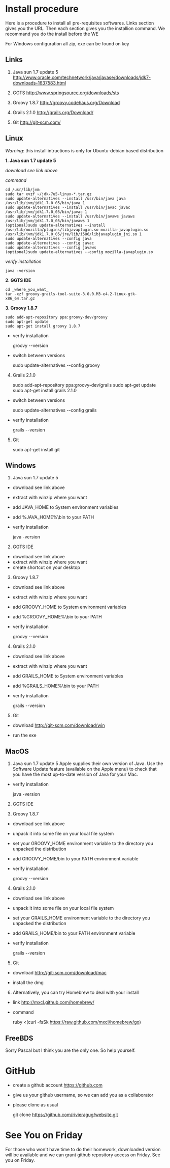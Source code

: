 Install procedure
=================
Here is a procedure to install all pre-requisites softwares. Links section gives you the URL. Then each section gives you the installion command. We recommand you do the install before the WE

For Windows configuration all zip, exe can be found on key

Links
-----
1. Java sun 1.7 update 5
<http://www.oracle.com/technetwork/java/javase/downloads/jdk7-downloads-1637583.html>
	
2. GGTS
<http://www.springsource.org/downloads/sts>

3. Groovy 1.8.7
<http://groovy.codehaus.org/Download>

4. Grails 2.1.0
<http://grails.org/Download/>

5. Git 
<http://git-scm.com/>

Linux
-----

_Warning_: this install intructions is only for Ubuntu-debian based distribution

**1. Java sun 1.7 update 5**

*download see link above*

*command*

	cd /usr/lib/jvm
	sudo tar xvzf ~/jdk-7u5-linux-*.tar.gz
	sudo update-alternatives --install /usr/bin/java java /usr/lib/jvm/jdk1.7.0_05/bin/java 1
	sudo update-alternatives --install /usr/bin/javac javac /usr/lib/jvm/jdk1.7.0_05/bin/javac 1
	sudo update-alternatives --install /usr/bin/javaws javaws /usr/lib/jvm/jdk1.7.0_05/bin/javaws 1
	(optional)sudo update-alternatives --install /usr/lib/mozilla/plugins/libjavaplugin.so mozilla-javaplugin.so /usr/lib/jvm/jdk1.7.0_05/jre/lib/i586/libjavaplugin_jni.so 1
	sudo update-alternatives --config java
	sudo update-alternatives --config javac
	sudo update-alternatives --config javaws
	(optional)sudo update-alternatives --config mozilla-javaplugin.so

*verify installation*

	java -version

**2. GGTS IDE**

	cd _where_you_want_
	tar -xzf groovy-grails-tool-suite-3.0.0.M3-e4.2-linux-gtk-x86_64.tar.gz

**3. Groovy 1.8.7**

	sudo add-apt-repository ppa:groovy-dev/groovy
	sudo apt-get update
	sudo apt-get install groovy 1.8.7

* verify installation

	groovy --version

* switch between versions

	sudo update-alternatives --config groovy

4. Grails 2.1.0

	sudo add-apt-repository ppa:groovy-dev/grails
	sudo apt-get update
	sudo apt-get install grails 2.1.0

* switch between versions

	sudo update-alternatives --config grails

* verify installation

	grails --version

5. Git

	sudo apt-get install git

Windows
-------

1. Java sun 1.7 update 5

* download see link above
* extract with winzip where you want
* add JAVA_HOME to System environment variables
* add %JAVA_HOME%\bin to your PATH
* verify installation

	java -version

2. GGTS IDE

* download see link above
* extract with winzip where you want
* create shortcut on your desktop

3. Groovy 1.8.7

* download see link above
* extract with winzip where you want
* add GROOVY_HOME to System environment variables
* add %GROOVY_HOME%\bin to your PATH
* verify installation

	groovy --version

4. Grails 2.1.0
* download see link above
* extract with winzip where you want
* add GRAILS_HOME to System environment variables
* add %GRAILS_HOME%\bin to your PATH
* verify installation

	grails --version

5. Git

* download
<http://git-scm.com/download/win>

* run the exe

MacOS
-----
1. Java sun 1.7 update 5
Apple supplies their own version of Java. Use the Software Update feature (available on the Apple menu) to check that you have the most up-to-date version of Java for your Mac. 
* verify installation

	java -version

2. GGTS IDE

3. Groovy 1.8.7
* download see link above
* unpack it into some file on your local file system
* set your GROOVY_HOME environment variable to the directory you unpacked the distribution
* add GROOVY_HOME/bin to your PATH environment variable
* verify installation

	groovy --version

4. Grails 2.1.0

* download see link above
* unpack it into some file on your local file system
* set your GRAILS_HOME environment variable to the directory you unpacked the distribution
* add GRAILS_HOME/bin to your PATH environment variable
* verify installation

	grails --version

5. Git

* download
<http://git-scm.com/download/mac>

* install the dmg

6. Alternatively, you can try Homebrew to deal with your install

* link
<http://mxcl.github.com/homebrew/>

* command

	ruby <(curl -fsSk https://raw.github.com/mxcl/homebrew/go)



FreeBDS
-------
Sorry Pascal but I think you are the only one. So help yourself.

GitHub
======

* create a github account
<https://github.com>


* give us your github username, so we can add you as a collaborator

* please clone as usual

	git clone https://github.com/rivieragug/website.git


See You on Friday
==================

For those who won't have time to do their homework, downloaded version will be available and we can grant github repository access on Friday.
See you on Friday.
